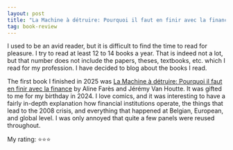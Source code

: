 ```yaml
---
layout: post
title: "La Machine à détruire: Pourquoi il faut en finir avec la finance Age"
tag: book-review
---
```


I used to be an avid reader, but it is difficult to find the time to read for pleasure. I try to read at least 12 to 14 books a year. That is indeed not a lot, but that number does not include the papers, theses, textbooks, etc. which I read for my profession. I have decided to blog about the books I read.

The first book I finished in 2025 was [La Machine à détruire: Pourquoi il faut en finir avec la finance](https://www.goodreads.com/book/show/209089219-la-machine-d-truire) by Aline Farès and Jérémy Van Houtte. It was gifted to me for my birthday in 2024. I love comics, and it was interesting to have a fairly in-depth explanation how financial institutions operate, the things that lead to the 2008 crisis, and everything that happened at Belgian, European, and global level. I was only annoyed that quite a few panels were reused throughout.

My rating: ⭐⭐⭐
